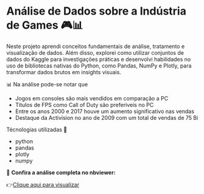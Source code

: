 # Análise de Dados sobre a Indústria de Games 🎮📊

Neste projeto aprendi conceitos fundamentais de análise, tratamento e visualização de dados. Além disso, explorei como utilizar conjuntos de dados do Kaggle para investigações práticas e desenvolvi habilidades no uso de bibliotecas nativas do Python, como Pandas, NumPy e Plotly, para transformar dados brutos em insights visuais.

📊
Na análise pode-se notar que
 - Jogos em consoles são mais vendidos em comparação a PC
 - Títulos de FPS como Call of Duty são preferiveis no PC
 - Entre os anos 2000 e 2017 houve um aumento significativo nas vendas
 - Destaque da Activision no ano de 2009 com um total de vendas de 75 Bi

Técnologias utilizadas 🚀

- python
- pandas
- plotly
- numpy

📌 **Confira a análise completa no nbviewer:** 

👉[Clique aqui para visualizar](https://nbviewer.org/github/viniscsantos/Analise_de_Dados/blob/master/projeto_final.ipynb)

